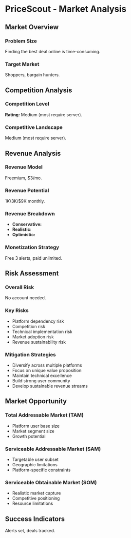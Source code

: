 # PriceScout - Market Analysis

## Market Overview

### Problem Size
Finding the best deal online is time-consuming.

### Target Market
Shoppers, bargain hunters.

## Competition Analysis

### Competition Level
**Rating:** Medium (most require server).

### Competitive Landscape
Medium (most require server).

## Revenue Analysis

### Revenue Model
Freemium, $3/mo.

### Revenue Potential
$1K/$3K/$9K monthly.

### Revenue Breakdown
- **Conservative:** 
- **Realistic:** 
- **Optimistic:** 

### Monetization Strategy
Free 3 alerts, paid unlimited.

## Risk Assessment

### Overall Risk
No account needed.

### Key Risks
- Platform dependency risk
- Competition risk
- Technical implementation risk
- Market adoption risk
- Revenue sustainability risk

### Mitigation Strategies
- Diversify across multiple platforms
- Focus on unique value proposition
- Maintain technical excellence
- Build strong user community
- Develop sustainable revenue streams

## Market Opportunity

### Total Addressable Market (TAM)
- Platform user base size
- Market segment size
- Growth potential

### Serviceable Addressable Market (SAM)
- Targetable user subset
- Geographic limitations
- Platform-specific constraints

### Serviceable Obtainable Market (SOM)
- Realistic market capture
- Competitive positioning
- Resource limitations

## Success Indicators
Alerts set, deals tracked.
